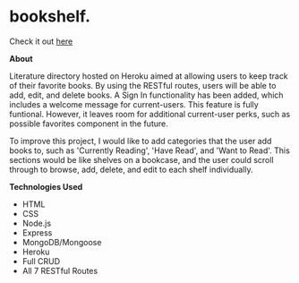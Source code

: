 # bookshelf.

Check it out [here](https://still-spire-94893.herokuapp.com/) 

**About**

Literature directory hosted on Heroku aimed at allowing users to keep track of their favorite books. By using the RESTful routes, users will be able to add, edit, and delete books. A Sign In functionality has been added, which includes a welcome message for current-users. This feature is fully funtional. However, it leaves room for additional current-user perks, such as possible favorites component in the future. 

To improve this project, I would like to add categories that the user add books to, such as 'Currently Reading', 'Have Read', and 'Want to Read'. This sections would be like shelves on a bookcase, and the user could scroll through to browse, add, delete, and edit to each shelf individually. 

**Technologies Used**

* HTML
* CSS
* Node.js
* Express
* MongoDB/Mongoose
* Heroku
* Full CRUD
* All 7 RESTful Routes
